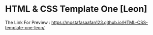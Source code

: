 # HTML & CSS Template One [Leon]

The Link For Preview :
https://mostafasaafan123.github.io/HTML-CSS-template-one-leon/
